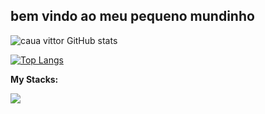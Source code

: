 ## bem vindo ao meu pequeno mundinho
![caua vittor GitHub stats](https://github-readme-stats.vercel.app/api?username=cauavittor&show_icons=true&theme=dark)

[![Top Langs](https://github-readme-stats.vercel.app/api/top-langs/?username=cauavittor&layout=compact&theme=dark)](https://github.com/cauavittor/github-readme-stats)


<p><strong>My Stacks:</strong></p> 
<a href="https://skillicons.dev">
    <img src="https://skillicons.dev/icons?i=java,spring,js,nodejs,nextjs,react,ts,git,github,mysql,docker," /> 
</a>

